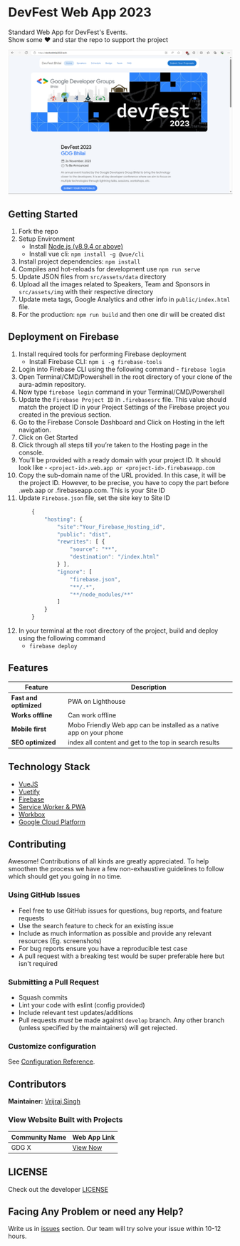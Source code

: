 # DevFest Web App 2023
Standard Web App for DevFest's Events. <br>
Show some ❤️ and star the repo to support the project

![image](https://github.com/GDG-Bhilai/DevFest-Bhilai-2023/blob/main/src/assets/screenshots/Screenshot%202023-09-24%20101459.png)

## Getting Started
1. Fork the repo
1. Setup Environment
    - Install [Node.js (v8.9.4 or above)](https://nodejs.org/en/download/)
    - Install vue cli: `npm install -g @vue/cli`
1. Install project dependencies: `npm install` 
1. Compiles and hot-reloads for development use `npm run serve`
1. Update JSON files from `src/assets/data` directory
1. Upload all the images related to Speakers, Team and Sponsors in `src/assets/img` with their respective directory
1. Update meta tags, Google Analytics and other info in `public/index.html` file.
1. For the production: `npm run build` and then one dir will be created dist


## Deployment on Firebase
1. Install required tools for performing Firebase deployment
    - Install Firebase CLI: `npm i -g firebase-tools`
1. Login into Firebase CLI using the following command -  `firebase login`
1. Open Terminal/CMD/Powershell in the root directory of your clone of the aura-admin repository.
1. Now type `firebase login` command in your Terminal/CMD/Powershell
1. Update the `Firebase Project ID` in `.firebasesrc` file. This value should match the project ID in your Project Settings of the Firebase project you created in the previous section.
1. Go to the Firebase Console Dashboard and Click on Hosting in the left navigation.
1. Click on Get Started
1. Click through all steps till you’re taken to the Hosting page in the console.
1. You’ll be provided with a ready domain with your project ID. It should look like - `<project-id>.web.app or <project-id>.firebaseapp.com`
1. Copy the sub-domain name of the URL provided. In this case, it will be the project ID. However, to be precise, you have to copy the part before .web.aap or .firebaseapp.com. This is your Site ID
1. Update `Firebase.json` file, set the site key to Site ID
    ```js
        {
            "hosting": {
                "site":"Your_Firebase_Hosting_id",
                "public": "dist",
                "rewrites": [ {
                    "source": "**",
                    "destination": "/index.html"
                } ],
                "ignore": [
                    "firebase.json",
                    "**/.*",
                    "**/node_modules/**"
                ]
            }
        }
    ```
1. In your terminal at the root directory of the project,  build and deploy using the following command     
    - `firebase deploy`

## Features
| Feature | Description |
|---|---|
| **Fast and optimized** | PWA on Lighthouse |
| **Works offline** | Can work offline |
| **Mobile first** | Mobo Friendly Web app can be installed as a native app on your phone |
| **SEO optimized** | index all content and get to the top in search results |

## Technology Stack

* [VueJS](https://vuejs.org/)
* [Vuetify](https://vuetifyjs.com/en/)
* [Firebase](https://firebase.google.com/)
* [Service Worker & PWA](https://www.npmjs.com/package/vue-pwa)
* [Workbox](https://developers.google.com/web/tools/workbox)
* [Google Cloud Platform](https://cloud.google.com/)

## Contributing

Awesome! Contributions of all kinds are greatly appreciated. To help smoothen the process we have a few non-exhaustive guidelines to follow which should get you going in no time.

### Using GitHub Issues

- Feel free to use GitHub issues for questions, bug reports, and feature requests
- Use the search feature to check for an existing issue
- Include as much information as possible and provide any relevant resources (Eg. screenshots)
- For bug reports ensure you have a reproducible test case
 - A pull request with a breaking test would be super preferable here but isn't required

### Submitting a Pull Request

- Squash commits
- Lint your code with eslint (config provided)
- Include relevant test updates/additions
- Pull requests _must_ be made against `develop` branch. Any other branch (unless specified by the maintainers) will get rejected.

### Customize configuration
See [Configuration Reference](https://cli.vuejs.org/config/).

## Contributors
<b>Maintainer:</b> [Vrijraj Singh](https://github.com/vrijraj) <br>

### View Website Built with Projects

| Community Name | Web App Link |
| --- | --- |
| GDG X| [View Now](https://gdg.community.dev) |

## LICENSE
Check out the developer [LICENSE](https://github.com/vrijraj/devfest-website-2023/blob/main/LICENSE)

## Facing Any Problem or need any Help?
Write us in [issues](https://github.com/vrijraj/devfest-website-2023/issues) section. Our team will try solve your issue within 10-12 hours.<br>
